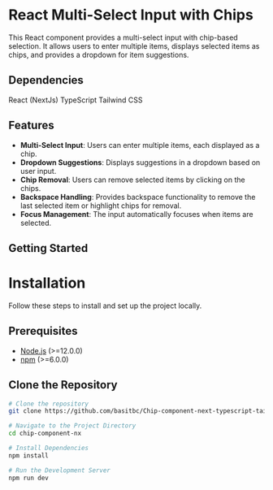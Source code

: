 # React Multi-Select Input with Chips

This React component provides a multi-select input with chip-based selection. It allows users to enter multiple items, displays selected items as chips, and provides a dropdown for item suggestions.

## Dependencies
React (NextJs)
TypeScript
Tailwind CSS

## Features

- **Multi-Select Input**: Users can enter multiple items, each displayed as a chip.
- **Dropdown Suggestions**: Displays suggestions in a dropdown based on user input.
- **Chip Removal**: Users can remove selected items by clicking on the chips.
- **Backspace Handling**: Provides backspace functionality to remove the last selected item or highlight chips for removal.
- **Focus Management**: The input automatically focuses when items are selected.



## Getting Started

# Installation

Follow these steps to install and set up the project locally.

## Prerequisites

- [Node.js](https://nodejs.org/) (>=12.0.0)
- [npm](https://www.npmjs.com/) (>=6.0.0)

## Clone the Repository

```bash
# Clone the repository
git clone https://github.com/basitbc/Chip-component-next-typescript-tailwindcss.git

# Navigate to the Project Directory
cd chip-component-nx

# Install Dependencies
npm install

# Run the Development Server
npm run dev

